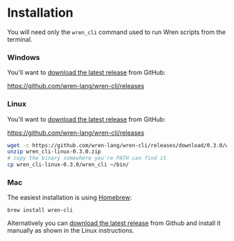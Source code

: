 # Installation

You will need only the `wren_cli` command used to run Wren scripts from the terminal.


### Windows

You'll want to [download the latest release][releases] from GitHub:

https://github.com/wren-lang/wren-cli/releases



### Linux

You'll want to [download the latest release][releases] from GitHub:

https://github.com/wren-lang/wren-cli/releases

```sh
wget -c https://github.com/wren-lang/wren-cli/releases/download/0.3.0/wren_cli-linux-0.3.0.zip
unzip wren_cli-linux-0.3.0.zip
# copy the binary somewhere you're PATH can find it
cp wren_cli-linux-0.3.0/wren_cli ~/bin/
```

### Mac

The easiest installation is using [Homebrew][homebrew]:

```
brew install wren-cli
```

Alternatively you can [download the latest release][releases] from Github and
install it manually as shown in the Linux instructions.



[homebrew]: https://brew.sh
[releases]: https://github.com/wren-lang/wren-cli/releases